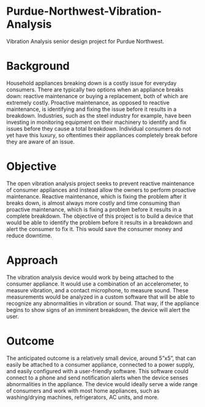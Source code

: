 # Purdue-Northwest-Vibration-Analysis
Vibration Analysis senior design project for Purdue Northwest.

# Background
Household appliances breaking down is a costly issue for everyday consumers. 
There are typically two options when an appliance breaks down: reactive maintenance or buying a replacement, both of which are extremely costly. Proactive maintenance, as opposed to reactive maintenance, is identifying and fixing the issue before it results in a breakdown. Industries, such as the steel industry for example, have been investing in monitoring equipment on their machinery to identify and fix issues before they cause a total breakdown. Individual consumers do not yet have this luxury, so oftentimes their appliances completely break before they are aware of an issue.


# Objective
The open vibration analysis project seeks to prevent reactive maintenance of consumer appliances and instead allow the owners to perform proactive maintenance. Reactive maintenance, which is fixing the problem after it breaks down, is almost always more costly and time consuming than proactive maintenance, which is fixing a problem before it results in a complete breakdown. The objective of this project is to build a device that would be able to identify the problem before it results in a breakdown and alert the consumer to fix it. This would save the consumer money and reduce downtime. 

# Approach
The vibration analysis device would work by being attached to the consumer appliance.  It would use a combination of an accelerometer, to measure vibration, and a contact microphone, to measure sound. These measurements would be analyzed in a custom software that will be able to recognize any abnormalities in vibration or sound. That way, if the appliance begins to show signs of an imminent breakdown, the device will alert the user.


# Outcome
The anticipated outcome is a relatively small device, around 5”x5”, that can easily be attached to a consumer appliance, connected to a power supply, and easily configured with a user-friendly software. This software could connect to a phone and send notification alerts when the device senses abnormalities in the appliance. The device would ideally serve a wide range of consumers and work with most home appliances, such as washing/drying machines, refrigerators, AC units, and more.


